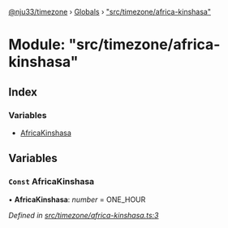[@nju33/timezone](../README.md) › [Globals](../globals.md) › ["src/timezone/africa-kinshasa"](_src_timezone_africa_kinshasa_.md)

# Module: "src/timezone/africa-kinshasa"

## Index

### Variables

* [AfricaKinshasa](_src_timezone_africa_kinshasa_.md#const-africakinshasa)

## Variables

### `Const` AfricaKinshasa

• **AfricaKinshasa**: *number* = ONE_HOUR

*Defined in [src/timezone/africa-kinshasa.ts:3](https://github.com/nju33/timezone/blob/84669d2/src/timezone/africa-kinshasa.ts#L3)*
